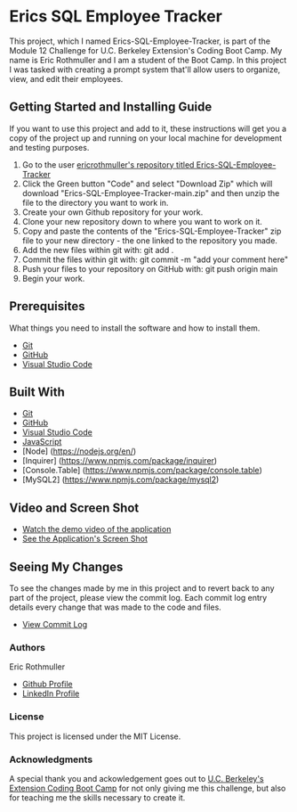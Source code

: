 # Erics SQL Employee Tracker

This project, which I named Erics-SQL-Employee-Tracker, is part of the Module 12 Challenge for U.C. Berkeley Extension's Coding Boot Camp. My name is Eric Rothmuller and I am a student of the Boot Camp. In this project I was tasked with creating a prompt system that'll allow users to organize, view, and edit their employees.

## Getting Started and Installing Guide

If you want to use this project and add to it, these instructions will get you a copy of the project up and running on your local machine for development and testing purposes.

1. Go to the user [ericrothmuller's repository titled Erics-SQL-Employee-Tracker](https://github.com/ericrothmuller/Erics-SQL-Employee-Tracker)
2. Click the Green button "Code" and select "Download Zip" which will download "Erics-SQL-Employee-Tracker-main.zip" and then unzip the file to the directory you want to work in.
3. Create your own Github repository for your work.
4. Clone your new repository down to where you want to work on it.
5. Copy and paste the contents of the "Erics-SQL-Employee-Tracker" zip file to your new directory - the one linked to the repository you made.
6. Add the new files within git with: git add .
7. Commit the files within git with: git commit -m "add your comment here"
8. Push your files to your repository on GitHub with: git push origin main
9. Begin your work.

## Prerequisites

What things you need to install the software and how to install them.

- [Git](https://git-scm.com/downloads)
- [GitHub](https://github.com/)
- [Visual Studio Code](https://code.visualstudio.com/download)

## Built With

- [Git](https://git-scm.com/downloads)
- [GitHub](https://github.com/)
- [Visual Studio Code](https://code.visualstudio.com/download)
- [JavaScript](https://developer.mozilla.org/en-US/docs/Web/JavaScript)
- [Node] (https://nodejs.org/en/)
- [Inquirer] (https://www.npmjs.com/package/inquirer)
- [Console.Table] (https://www.npmjs.com/package/console.table)
- [MySQL2] (https://www.npmjs.com/package/mysql2)

## Video and Screen Shot

- [Watch the demo video of the application](https://www.youtube.com/watch?v=Y0vdVIXE1zM)
- [See the Application's Screen Shot](./Application-Screen-Shot.jpg)

## Seeing My Changes

To see the changes made by me in this project and to revert back to any part of the project, please view the commit log. Each commit log entry details every change that was made to the code and files.

- [View Commit Log](https://github.com/ericrothmuller/Erics-SQL-Employee-Tracker/commits/main)

### Authors

Eric Rothmuller

- [Github Profile](https://github.com/ericrothmuller)
- [LinkedIn Profile](https://www.linkedin.com/in/eric-rothmuller/)

### License

This project is licensed under the MIT License.

### Acknowledgments

A special thank you and ackowledgement goes out to [U.C. Berkeley's Extension Coding Boot Camp](https://bootcamp.berkeley.edu/coding/) for not only giving me this challenge, but also for teaching me the skills necessary to create it.
